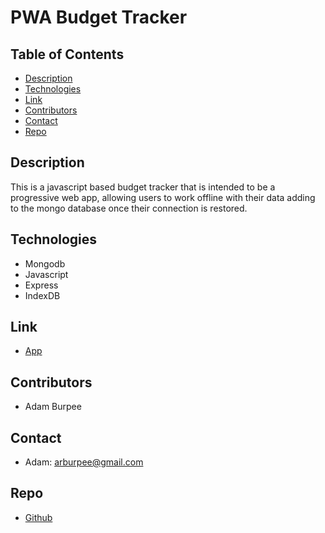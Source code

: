 # PWA Budget Tracker

## Table of Contents
* [Description](#description)
* [Technologies](#technologies)
* [Link](#link)
* [Contributors](#contributors)
* [Contact](#contact)
* [Repo](#repo)

## Description
This is a javascript based budget tracker that is intended to be a progressive web app, allowing users to work offline with their data adding to the mongo database once their connection is restored. 

## Technologies
* Mongodb
* Javascript
* Express
* IndexDB

## Link
* [App](https://limitless-lowlands-39833.herokuapp.com/)

## Contributors

* Adam Burpee

## Contact

* Adam: arburpee@gmail.com

## Repo
* [Github](https://github.com/aburpee/pwa-budget-tracker)